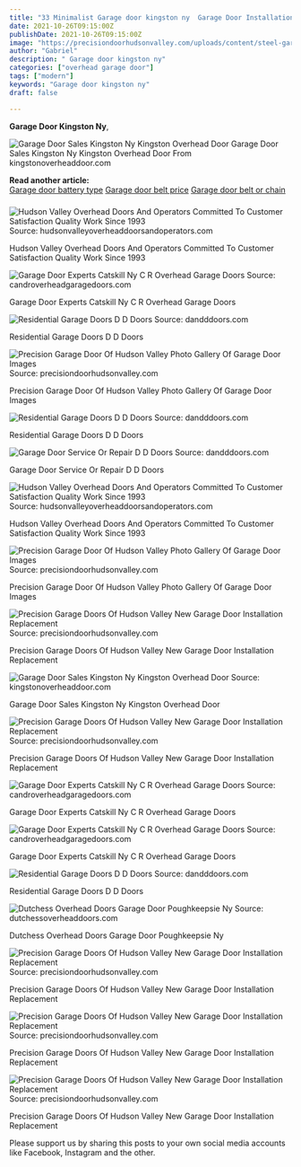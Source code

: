 ```yaml
---
title: "33 Minimalist Garage door kingston ny  Garage Door Installation"
date: 2021-10-26T09:15:00Z
publishDate: 2021-10-26T09:15:00Z
image: "https://precisiondoorhudsonvalley.com/uploads/content/steel-garage-door-doors-page.jpg"
author: "Gabriel"
description: " Garage door kingston ny"
categories: ["overhead garage door"]
tags: ["modern"]
keywords: "Garage door kingston ny"
draft: false

---
```

<!-- Head tag Code -->
**Garage Door Kingston Ny**, 

![Garage Door Sales Kingston Ny Kingston Overhead Door](https://lirp.cdn-website.com/7173602614054f858e2581fbf0ed1874/dms3rep/multi/opt/127-400w.jpg "Garage Door Sales Kingston Ny Kingston Overhead Door")
Garage Door Sales Kingston Ny Kingston Overhead Door From kingstonoverheaddoor.com

**Read another article:**  
[Garage door battery type](/garage-door-battery-type/)
[Garage door belt price](/garage-door-belt-price/)
[Garage door belt or chain](/garage-door-belt-or-chain/)




### 

 


![Hudson Valley Overhead Doors And Operators Committed To Customer Satisfaction Quality Work Since 1993](https://hudsonvalleyoverheaddoorsandoperators.com/wp-content/uploads/2021/09/Spencertown-garage-door.png "Hudson Valley Overhead Doors And Operators Committed To Customer Satisfaction Quality Work Since 1993")
Source: hudsonvalleyoverheaddoorsandoperators.com

Hudson Valley Overhead Doors And Operators Committed To Customer Satisfaction Quality Work Since 1993  

![Garage Door Experts Catskill Ny C R Overhead Garage Doors](https://www.candroverheadgaragedoors.com/sites/www.candroverheadgaragedoors.com/img/reserve6.jpg "Garage Door Experts Catskill Ny C R Overhead Garage Doors")
Source: candroverheadgaragedoors.com

Garage Door Experts Catskill Ny C R Overhead Garage Doors  

![Residential Garage Doors D D Doors](https://dandddoors.com/wp-content/uploads/2020/09/9100-9600-classic-steel-garage-door-300x300.jpg "Residential Garage Doors D D Doors")
Source: dandddoors.com

Residential Garage Doors D D Doors  

![Precision Garage Door Of Hudson Valley Photo Gallery Of Garage Door Images](https://precisiondoorhudsonvalley.com/uploads/content/contemporary/CHI-flush-door-brown-400x250.jpg "Precision Garage Door Of Hudson Valley Photo Gallery Of Garage Door Images")
Source: precisiondoorhudsonvalley.com

Precision Garage Door Of Hudson Valley Photo Gallery Of Garage Door Images  

![Residential Garage Doors D D Doors](https://dandddoors.com/wp-content/uploads/2020/09/8000-8200-classic-steel-garage-door--300x300.jpg "Residential Garage Doors D D Doors")
Source: dandddoors.com

Residential Garage Doors D D Doors  

![Garage Door Service Or Repair D D Doors](https://dandddoors.com/wp-content/uploads/2020/10/dd-doors-residential-garage-door-service.jpg "Garage Door Service Or Repair D D Doors")
Source: dandddoors.com

Garage Door Service Or Repair D D Doors  

![Hudson Valley Overhead Doors And Operators Committed To Customer Satisfaction Quality Work Since 1993](https://hudsonvalleyoverheaddoorsandoperators.com/wp-content/uploads/2021/09/Yorktown-Heights-garage-door.png "Hudson Valley Overhead Doors And Operators Committed To Customer Satisfaction Quality Work Since 1993")
Source: hudsonvalleyoverheaddoorsandoperators.com

Hudson Valley Overhead Doors And Operators Committed To Customer Satisfaction Quality Work Since 1993  

![Precision Garage Door Of Hudson Valley Photo Gallery Of Garage Door Images](https://precisiondoorhudsonvalley.com/uploads/content/traditional/CHI-short-panel-white-1080x810.jpg "Precision Garage Door Of Hudson Valley Photo Gallery Of Garage Door Images")
Source: precisiondoorhudsonvalley.com

Precision Garage Door Of Hudson Valley Photo Gallery Of Garage Door Images  

![Precision Garage Doors Of Hudson Valley New Garage Door Installation Replacement](https://precisiondoorhudsonvalley.com/uploads/content/garage-doors-header.jpg "Precision Garage Doors Of Hudson Valley New Garage Door Installation Replacement")
Source: precisiondoorhudsonvalley.com

Precision Garage Doors Of Hudson Valley New Garage Door Installation Replacement  

![Garage Door Sales Kingston Ny Kingston Overhead Door](https://lirp.cdn-website.com/7173602614054f858e2581fbf0ed1874/dms3rep/multi/opt/127-400w.jpg "Garage Door Sales Kingston Ny Kingston Overhead Door")
Source: kingstonoverheaddoor.com

Garage Door Sales Kingston Ny Kingston Overhead Door  

![Precision Garage Doors Of Hudson Valley New Garage Door Installation Replacement](https://precisiondoorhudsonvalley.com/uploads/content/custom-garage-doors.jpg "Precision Garage Doors Of Hudson Valley New Garage Door Installation Replacement")
Source: precisiondoorhudsonvalley.com

Precision Garage Doors Of Hudson Valley New Garage Door Installation Replacement  

![Garage Door Experts Catskill Ny C R Overhead Garage Doors](https://www.candroverheadgaragedoors.com/sites/www.candroverheadgaragedoors.com/img/garagedoors.png "Garage Door Experts Catskill Ny C R Overhead Garage Doors")
Source: candroverheadgaragedoors.com

Garage Door Experts Catskill Ny C R Overhead Garage Doors  

![Garage Door Experts Catskill Ny C R Overhead Garage Doors](https://www.candroverheadgaragedoors.com/sites/www.candroverheadgaragedoors.com/img/valueplus6.jpg "Garage Door Experts Catskill Ny C R Overhead Garage Doors")
Source: candroverheadgaragedoors.com

Garage Door Experts Catskill Ny C R Overhead Garage Doors  

![Residential Garage Doors D D Doors](https://dandddoors.com/wp-content/uploads/2020/10/dd-doors-residential-garage-doors-hudson-valley.jpg "Residential Garage Doors D D Doors")
Source: dandddoors.com

Residential Garage Doors D D Doors  

![Dutchess Overhead Doors Garage Door Poughkeepsie Ny](https://dutchessoverheaddoors.com/wp-content/uploads/2011/06/web-banner-1024x321.jpg "Dutchess Overhead Doors Garage Door Poughkeepsie Ny")
Source: dutchessoverheaddoors.com

Dutchess Overhead Doors Garage Door Poughkeepsie Ny  

![Precision Garage Doors Of Hudson Valley New Garage Door Installation Replacement](https://precisiondoorhudsonvalley.com/uploads/content/garage-doors-header-mobile.jpg "Precision Garage Doors Of Hudson Valley New Garage Door Installation Replacement")
Source: precisiondoorhudsonvalley.com

Precision Garage Doors Of Hudson Valley New Garage Door Installation Replacement  

![Precision Garage Doors Of Hudson Valley New Garage Door Installation Replacement](https://precisiondoorhudsonvalley.com/uploads/content/glass-garage-doors.jpg "Precision Garage Doors Of Hudson Valley New Garage Door Installation Replacement")
Source: precisiondoorhudsonvalley.com

Precision Garage Doors Of Hudson Valley New Garage Door Installation Replacement  

![Precision Garage Doors Of Hudson Valley New Garage Door Installation Replacement](https://precisiondoorhudsonvalley.com/uploads/content/steel-garage-door-doors-page.jpg "Precision Garage Doors Of Hudson Valley New Garage Door Installation Replacement")
Source: precisiondoorhudsonvalley.com

Precision Garage Doors Of Hudson Valley New Garage Door Installation Replacement  

Please support us by sharing this posts to your own social media accounts like Facebook, Instagram and the other.

